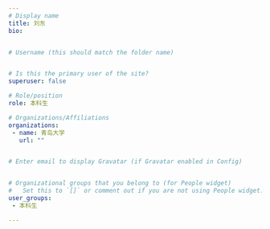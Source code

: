 ```yaml
---
# Display name
title: 刘东
bio: 


# Username (this should match the folder name)


# Is this the primary user of the site?
superuser: false

# Role/position
role: 本科生

# Organizations/Affiliations
organizations:
 - name: 青岛大学
   url: ""


# Enter email to display Gravatar (if Gravatar enabled in Config)


# Organizational groups that you belong to (for People widget)
#   Set this to `[]` or comment out if you are not using People widget.
user_groups:
 - 本科生

---
```




